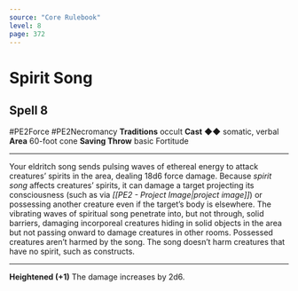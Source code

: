 ```yaml
---
source: "Core Rulebook"
level: 8
page: 372
---
```


# Spirit Song
## Spell 8
#PE2Force #PE2Necromancy 
**Traditions** occult
**Cast** ◆◆ somatic, verbal
**Area** 60-foot cone
**Saving Throw** basic Fortitude

-----
Your eldritch song sends pulsing waves of ethereal energy to attack creatures’ spirits in the area, dealing 18d6 force damage. Because *spirit song* affects creatures’ spirits, it can damage a target projecting its consciousness (such as via *[[PE2 - Project Image|project image]]*) or possessing another creature even if the target’s body is elsewhere. The vibrating waves of spiritual song penetrate into, but not through, solid barriers, damaging incorporeal creatures hiding in solid objects in the area but not passing onward to damage creatures in other rooms. Possessed creatures aren’t harmed by the song. The song doesn’t harm creatures that have no spirit, such as constructs. 

---
**Heightened (+1)** The damage increases by 2d6.